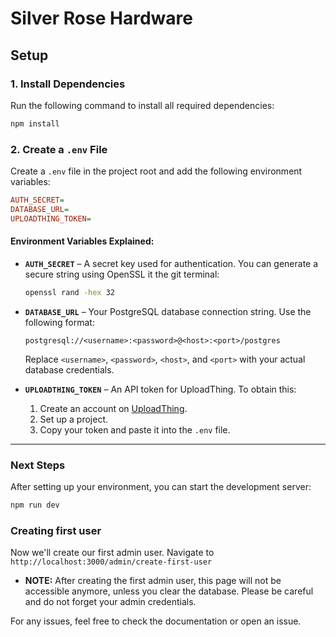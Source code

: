 # Silver Rose Hardware  

## Setup  

### 1. Install Dependencies  
Run the following command to install all required dependencies:  
```sh
npm install
```  

### 2. Create a `.env` File  
Create a `.env` file in the project root and add the following environment variables:  
```ini
AUTH_SECRET=
DATABASE_URL=
UPLOADTHING_TOKEN=
```  

#### Environment Variables Explained:  

- **`AUTH_SECRET`** – A secret key used for authentication. You can generate a secure string using OpenSSL it the git terminal:  
  ```sh
  openssl rand -hex 32
  ```  

- **`DATABASE_URL`** – Your PostgreSQL database connection string. Use the following format:  
  ```
  postgresql://<username>:<password>@<host>:<port>/postgres
  ```
  Replace `<username>`, `<password>`, `<host>`, and `<port>` with your actual database credentials.

- **`UPLOADTHING_TOKEN`** – An API token for UploadThing. To obtain this:  
  1. Create an account on [UploadThing](https://uploadthing.com).  
  2. Set up a project.  
  3. Copy your token and paste it into the `.env` file.  

---

### Next Steps  
After setting up your environment, you can start the development server:  
```sh
npm run dev
```  
### Creating first user
Now we'll create our first admin user. Navigate to `http://localhost:3000/admin/create-first-user`
- **NOTE:** After creating the first admin user, this page will not be accessible anymore, unless you clear the database. Please be careful and do not forget your admin credentials.

For any issues, feel free to check the documentation or open an issue.  
